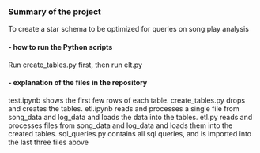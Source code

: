 ### Summary of the project

To create a star schema to be optimized for queries on song play analysis

#### - how to run the Python scripts
Run create_tables.py first, then run elt.py

#### - explanation of the files in the repository

test.ipynb shows the first few rows of each table.
create_tables.py drops and creates the tables. 
etl.ipynb reads and processes a single file from song_data and log_data and loads the data into the tables. 
etl.py reads and processes files from song_data and log_data and loads them into the created tables. sql_queries.py contains all sql queries, and is imported into the last three files above

